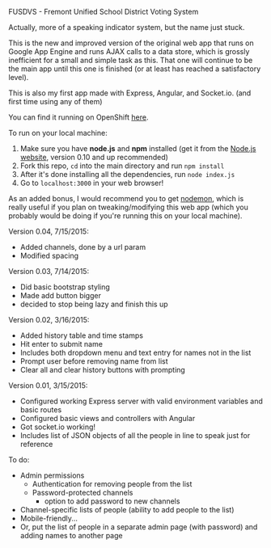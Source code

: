 FUSDVS - Fremont Unified School District Voting System

Actually, more of a speaking indicator system, but the name just stuck.

This is the new and improved version of the original web app that runs on Google App Engine and runs AJAX calls to a data store, which is grossly inefficient for a small and simple task as this. That one will continue to be the main app until this one is finished (or at least has reached a satisfactory level).

This is also my first app made with Express, Angular, and Socket.io. (and first time using any of them)

You can find it running on OpenShift <a href='http://fusdvs-kzeng.rhcloud.com'>here</a>.

To run on your local machine:

1. Make sure you have <b>node.js</b> and <b>npm</b> installed (get it from the <a href='http://nodejs.org'>Node.js website</a>, version 0.10 and up recommended)
2. Fork this repo, `cd` into the main directory and run `npm install`
3. After it's done installing all the dependencies, run `node index.js`
4. Go to `localhost:3000` in your web browser!

As an added bonus, I would recommend you to get <a href='https://github.com/remy/nodemon'>nodemon</a>, which is really useful if you plan on tweaking/modifying this web app (which you probably would be doing if you're running this on your local machine).

Version 0.04, 7/15/2015:
- Added channels, done by a url param
- Modified spacing

Version 0.03, 7/14/2015:
- Did basic bootstrap styling
- Made add button bigger
- decided to stop being lazy and finish this up

Version 0.02, 3/16/2015:
- Added history table and time stamps
- Hit enter to submit name
- Includes both dropdown menu and text entry for names not in the list
- Prompt user before removing name from list
- Clear all and clear history buttons with prompting

Version 0.01, 3/15/2015:

- Configured working Express server with valid environment variables and basic routes
- Configured basic views and controllers with Angular
- Got socket.io working!
- Includes list of JSON objects of all the people in line to speak just for reference

To do:
- Admin permissions
	- Authentication for removing people from the list
	- Password-protected channels
		- option to add password to new channels
- Channel-specific lists of people (ability to add people to the list)
- Mobile-friendly...
- Or, put the list of people in a separate admin page (with password) and adding names to another page
